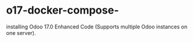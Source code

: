 # o17-docker-compose-
installing Odoo 17.0 Enhanced Code (Supports multiple Odoo instances on one server). 
